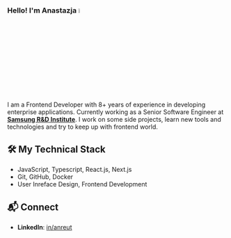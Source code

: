 ### Hello! I'm Anastazja <a href="https://www.gautamkrishnar.com/"><img src="https://media.giphy.com/media/hvRJCLFzcasrR4ia7z/giphy.gif" width="5%"></a>
I am a Frontend Developer with 8+ years of experience in developing enterprise applications. Currently working as a Senior Software Engineer at <strong><a href="https://samsungrd.pl/">Samsung R&D Institute</a></strong>. I work on some side projects, learn new tools and technologies and try to keep up with frontend world.

## 🛠️ My Technical Stack
* JavaScript, Typescript, React.js, Next.js
* Git, GitHub, Docker
* User Inreface Design, Frontend Development

## 📬 Connect
- **LinkedIn**: [in/anreut](https://linkedin.com/in/anreut)

<!--
**anreut/anreut** is a ✨ _special_ ✨ repository because its `README.md` (this file) appears on your GitHub profile.

Here are some ideas to get you started:

- 🔭 I’m currently working on ...
- 🌱 I’m currently learning ...
- 👯 I’m looking to collaborate on ...
- 🤔 I’m looking for help with ...
- 💬 Ask me about ...
- 📫 How to reach me: ...
- 😄 Pronouns: ...
- ⚡ Fun fact: ...
-->
